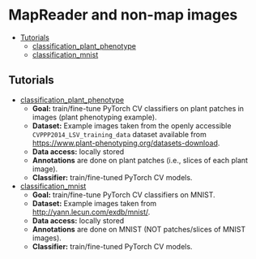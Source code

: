 # MapReader and non-map images

- [Tutorials](#tutorials)
  - [classification_plant_phenotype](./classification_plant_phenotype)
  - [classification_mnist](./classification_mnist)

## Tutorials

- [classification_plant_phenotype](./classification_plant_phenotype)
  * **Goal:** train/fine-tune PyTorch CV classifiers on plant patches in images (plant phenotyping example).
  * **Dataset:** Example images taken from the openly accessible `CVPPP2014_LSV_training_data` dataset available from https://www.plant-phenotyping.org/datasets-download. 
  * **Data access:** locally stored
  * **Annotations** are done on plant patches (i.e., slices of each plant image).
  * **Classifier:** train/fine-tuned PyTorch CV models.
- [classification_mnist](./classification_mnist)
  * **Goal:** train/fine-tune PyTorch CV classifiers on MNIST.
  * **Dataset:** Example images taken from http://yann.lecun.com/exdb/mnist/. 
  * **Data access:** locally stored
  * **Annotations** are done on MNIST (NOT patches/slices of MNIST images).
  * **Classifier:** train/fine-tuned PyTorch CV models.

